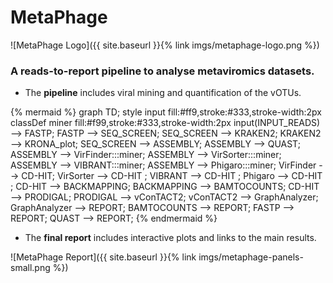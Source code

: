 # MetaPhage


![MetaPhage Logo]({{ site.baseurl }}{% link imgs/metaphage-logo.png %})


### A reads-to-report pipeline to analyse metaviromics datasets.

* The **pipeline** includes viral mining and quantification of the vOTUs.

{% mermaid %}
graph TD;
 style input fill:#ff9,stroke:#333,stroke-width:2px
 classDef miner fill:#f99,stroke:#333,stroke-width:2px
 input(INPUT_READS) --> FASTP;
 FASTP --> SEQ_SCREEN;
 SEQ_SCREEN --> KRAKEN2;
 KRAKEN2 --> KRONA_plot;
 SEQ_SCREEN --> ASSEMBLY;
 ASSEMBLY --> QUAST;
 ASSEMBLY --> VirFinder:::miner;
 ASSEMBLY --> VirSorter:::miner;
 ASSEMBLY --> VIBRANT:::miner;
 ASSEMBLY --> Phigaro:::miner;
 VirFinder --> CD-HIT;
 VirSorter --> CD-HIT ;
 VIBRANT --> CD-HIT ;
 Phigaro --> CD-HIT ;
 CD-HIT --> BACKMAPPING;
 BACKMAPPING --> BAMTOCOUNTS;
 CD-HIT --> PRODIGAL;
 PRODIGAL --> vConTACT2;
 vConTACT2 --> GraphAnalyzer;
 GraphAnalyzer --> REPORT;
 BAMTOCOUNTS --> REPORT;
 FASTP --> REPORT;
 QUAST --> REPORT;
{% endmermaid %}

* The **final report** includes interactive plots and links to the main results.

![MetaPhage Report]({{ site.baseurl }}{% link imgs/metaphage-panels-small.png %})


